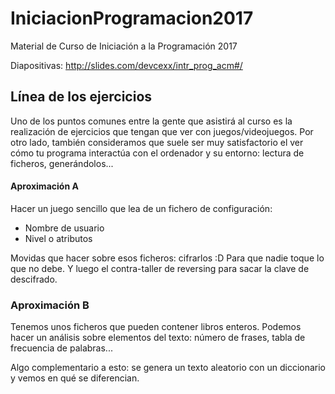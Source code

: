# IniciacionProgramacion2017
Material de Curso de Iniciación a la Programación 2017

Diapositivas: http://slides.com/devcexx/intr_prog_acm#/

## Línea de los ejercicios

Uno de los puntos comunes entre la gente que asistirá al curso es la realización de ejercicios que tengan que ver con juegos/videojuegos. Por otro lado, también consideramos que suele ser muy satisfactorio el ver cómo tu programa interactúa con el ordenador y su entorno: lectura de ficheros, generándolos...

#### Aproximación A

Hacer un juego sencillo que lea de un fichero de configuración:
- Nombre de usuario
- Nivel o atributos

Movidas que hacer sobre esos ficheros: cifrarlos :D Para que nadie toque lo que no debe. Y luego el contra-taller de reversing para sacar la clave de descifrado.

### Aproximación B

Tenemos unos ficheros que pueden contener libros enteros. Podemos hacer un análisis sobre elementos del texto: número de frases, tabla de frecuencia de palabras...

Algo complementario a esto: se genera un texto aleatorio con un diccionario y vemos en qué se diferencian.
